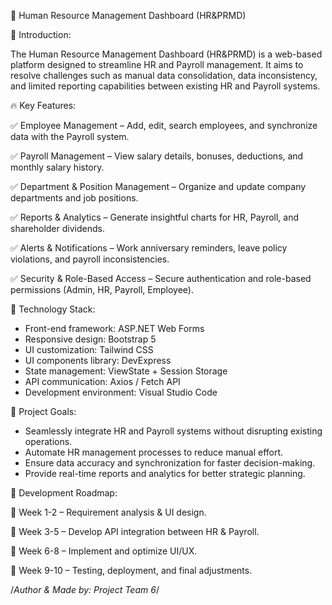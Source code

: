 🏢 Human Resource Management Dashboard (HR&PRMD)

📌 Introduction:

The Human Resource Management Dashboard (HR&PRMD) is a web-based platform designed to streamline HR and Payroll management. It aims to resolve challenges such as manual data consolidation, data inconsistency, and limited reporting capabilities between existing HR and Payroll systems.

🔥 Key Features:

✅ Employee Management – Add, edit, search employees, and synchronize data with the Payroll system.

✅ Payroll Management – View salary details, bonuses, deductions, and monthly salary history.

✅ Department & Position Management – Organize and update company departments and job positions.

✅ Reports & Analytics – Generate insightful charts for HR, Payroll, and shareholder dividends.

✅ Alerts & Notifications – Work anniversary reminders, leave policy violations, and payroll inconsistencies.

✅ Security & Role-Based Access – Secure authentication and role-based permissions (Admin, HR, Payroll, Employee).

🚀 Technology Stack:

- Front-end framework: ASP.NET Web Forms
- Responsive design: Bootstrap 5
- UI customization: Tailwind CSS
- UI components library: DevExpress
- State management: ViewState + Session Storage
- API communication: Axios / Fetch API
- Development environment: Visual Studio Code

🎯 Project Goals:

- Seamlessly integrate HR and Payroll systems without disrupting existing operations.
- Automate HR management processes to reduce manual effort.
- Ensure data accuracy and synchronization for faster decision-making.
- Provide real-time reports and analytics for better strategic planning.

📅 Development Roadmap:

🔹 Week 1-2 – Requirement analysis & UI design.

🔹 Week 3-5 – Develop API integration between HR & Payroll.

🔹 Week 6-8 – Implement and optimize UI/UX.

🔹 Week 9-10 – Testing, deployment, and final adjustments.

/_Author & Made by: Project Team 6_/

